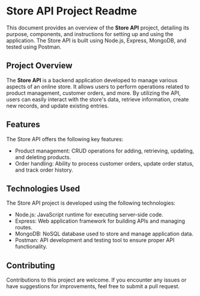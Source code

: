 # Store API Project Readme

This document provides an overview of the **Store API** project, detailing its purpose, components, and instructions for setting up and using the application. The Store API is built using Node.js, Express, MongoDB, and tested using Postman.

## Project Overview

The **Store API** is a backend application developed to manage various aspects of an online store. It allows users to perform operations related to product management, customer orders, and more. By utilizing the API, users can easily interact with the store's data, retrieve information, create new records, and update existing entries.

## Features

The Store API offers the following key features:

- Product management: CRUD operations for adding, retrieving, updating, and deleting products.
- Order handling: Ability to process customer orders, update order status, and track order history.

## Technologies Used

The Store API project is developed using the following technologies:

- Node.js: JavaScript runtime for executing server-side code.
- Express: Web application framework for building APIs and managing routes.
- MongoDB: NoSQL database used to store and manage application data.
- Postman: API development and testing tool to ensure proper API functionality.

## Contributing

Contributions to this project are welcome. If you encounter any issues or have suggestions for improvements, feel free to submit a pull request.
